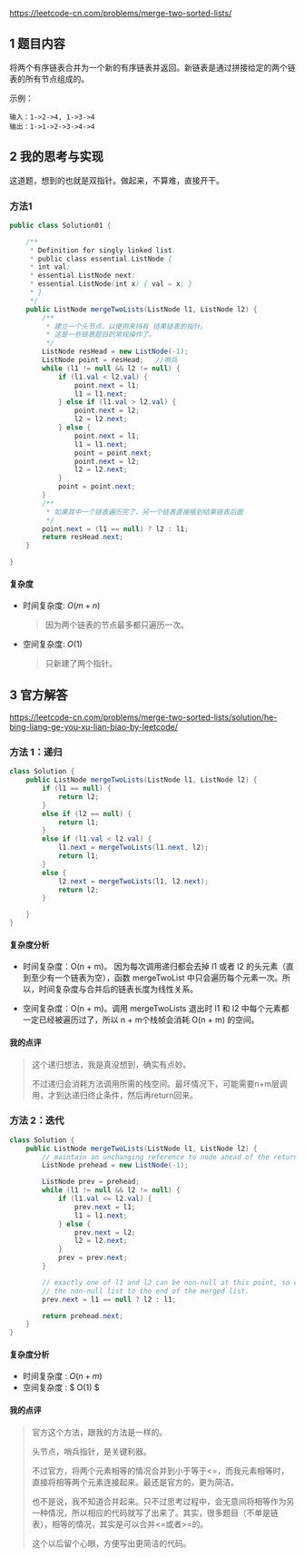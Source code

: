 https://leetcode-cn.com/problems/merge-two-sorted-lists/

## 1 题目内容

将两个有序链表合并为一个新的有序链表并返回。新链表是通过拼接给定的两个链表的所有节点组成的。 

示例：

```
输入：1->2->4, 1->3->4
输出：1->1->2->3->4->4
```



## 2 我的思考与实现

这道题，想到的也就是双指针。做起来，不算难，直接开干。

### 方法1

```java
public class Solution01 {

    /**
     * Definition for singly-linked list.
     * public class essential.ListNode {
     * int val;
     * essential.ListNode next;
     * essential.ListNode(int x) { val = x; }
     * }
     */
    public ListNode mergeTwoLists(ListNode l1, ListNode l2) {
        /**
         * 建立一个头节点，以便用来持有 结果链表的指针。
         * 这是一些链表题目的常规操作了。
         */
        ListNode resHead = new ListNode(-1);
        ListNode point = resHead;	//哨兵
        while (l1 != null && l2 != null) {
            if (l1.val < l2.val) {
                point.next = l1;
                l1 = l1.next;
            } else if (l1.val > l2.val) {
                point.next = l2;
                l2 = l2.next;
            } else {
                point.next = l1;
                l1 = l1.next;
                point = point.next;
                point.next = l2;
                l2 = l2.next;
            }
            point = point.next;
        }
        /**
         * 如果其中一个链表遍历完了，另一个链表直接接到结果链表后面
         */
        point.next = (l1 == null) ? l2 : l1;
        return resHead.next;
    }

}

```

#### 复杂度

- 时间复杂度: $O(m+n)$ 

  > 因为两个链表的节点最多都只遍历一次。

- 空间复杂度: $O(1)$

  > 只新建了两个指针。





## 3 官方解答

https://leetcode-cn.com/problems/merge-two-sorted-lists/solution/he-bing-liang-ge-you-xu-lian-biao-by-leetcode/

### 方法 1：递归

```java
class Solution {
    public ListNode mergeTwoLists(ListNode l1, ListNode l2) {
        if (l1 == null) {
            return l2;
        }
        else if (l2 == null) {
            return l1;
        }
        else if (l1.val < l2.val) {
            l1.next = mergeTwoLists(l1.next, l2);
            return l1;
        }
        else {
            l2.next = mergeTwoLists(l1, l2.next);
            return l2;
        }

    }
}
```

#### 复杂度分析

- 时间复杂度：O(n + m)。 因为每次调用递归都会去掉 l1 或者 l2 的头元素（直到至少有一个链表为空），函数 mergeTwoList 中只会遍历每个元素一次。所以，时间复杂度与合并后的链表长度为线性关系。

- 空间复杂度：O(n + m)。调用 mergeTwoLists 退出时 l1 和 l2 中每个元素都一定已经被遍历过了，所以 n + m个栈帧会消耗 O(n + m) 的空间。

#### 我的点评

> 这个递归想法，我是真没想到，确实有点妙。
>
> 不过递归会消耗方法调用所需的栈空间。最坏情况下，可能需要n+m层调用，才到达递归终止条件，然后再return回来。



### 方法 2：迭代

```java
class Solution {
    public ListNode mergeTwoLists(ListNode l1, ListNode l2) {
        // maintain an unchanging reference to node ahead of the return node.
        ListNode prehead = new ListNode(-1);

        ListNode prev = prehead;
        while (l1 != null && l2 != null) {
            if (l1.val <= l2.val) {
                prev.next = l1;
                l1 = l1.next;
            } else {
                prev.next = l2;
                l2 = l2.next;
            }
            prev = prev.next;
        }

        // exactly one of l1 and l2 can be non-null at this point, so connect
        // the non-null list to the end of the merged list.
        prev.next = l1 == null ? l2 : l1;

        return prehead.next;
    }
}
```

#### 复杂度分析

- 时间复杂度 : $O(n+m)$
- 空间复杂度 : $ O(1) $

#### 我的点评

> 官方这个方法，跟我的方法是一样的。
>
> 头节点，哨兵指针，是关键利器。
>
> 不过官方，将两个元素相等的情况合并到小于等于<=，而我元素相等时，直接将相等两个元素连接起来。最还是官方的，更为简洁。
>
> 也不是说，我不知道合并起来。只不过思考过程中，会无意间将相等作为另一种情况，所以相应的代码就写了出来了。其实，很多题目（不单是链表），相等的情况，其实是可以合并<=或者>=的。
>
> 这个以后留个心眼，方便写出更简洁的代码。


